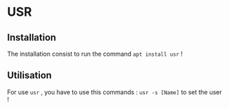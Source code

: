 # USR
## Installation
The installation consist to run the command `apt install usr` !
## Utilisation
For use `usr` , you have to use this commands :
`usr -s [Name]` to set the user !